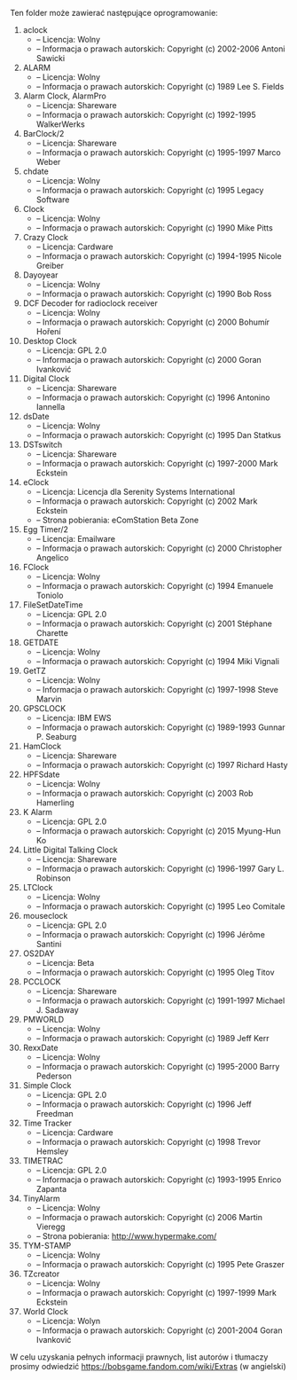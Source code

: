 Ten folder może zawierać następujące oprogramowanie:

1. aclock
   - – Licencja: Wolny
   - – Informacja o prawach autorskich: Copyright (c) 2002-2006 Antoni Sawicki
2. ALARM
   - – Licencja: Wolny
   - – Informacja o prawach autorskich: Copyright (c) 1989 Lee S. Fields
3. Alarm Clock, AlarmPro
   - – Licencja: Shareware
   - – Informacja o prawach autorskich: Copyright (c) 1992-1995 WalkerWerks
4. BarClock/2
   - – Licencja: Shareware
   - – Informacja o prawach autorskich: Copyright (c) 1995-1997 Marco Weber
5. chdate
   - – Licencja: Wolny
   - – Informacja o prawach autorskich: Copyright (c) 1995 Legacy Software
6. Clock
   - – Licencja: Wolny
   - – Informacja o prawach autorskich: Copyright (c) 1990 Mike Pitts
7. Crazy Clock
   - – Licencja: Cardware
   - – Informacja o prawach autorskich: Copyright (c) 1994-1995 Nicole Greiber
8. Dayoyear
   - – Licencja: Wolny
   - – Informacja o prawach autorskich: Copyright (c) 1990 Bob Ross
9. DCF Decoder for radioclock receiver
   - – Licencja: Wolny
   - – Informacja o prawach autorskich: Copyright (c) 2000 Bohumír Hoření
10. Desktop Clock
    - – Licencja: GPL 2.0
    - – Informacja o prawach autorskich: Copyright (c) 2000 Goran Ivanković
11. Digital Clock
    - – Licencja: Shareware
    - – Informacja o prawach autorskich: Copyright (c) 1996 Antonino Iannella
12. dsDate
    - – Licencja: Wolny
    - – Informacja o prawach autorskich: Copyright (c) 1995 Dan Statkus
13. DSTswitch
    - – Licencja: Shareware
    - – Informacja o prawach autorskich: Copyright (c) 1997-2000 Mark Eckstein
14. eClock
    - – Licencja: Licencja dla Serenity Systems International
    - – Informacja o prawach autorskich: Copyright (c) 2002 Mark Eckstein
    - – Strona pobierania: eComStation Beta Zone
15. Egg Timer/2
    - – Licencja: Emailware
    - – Informacja o prawach autorskich: Copyright (c) 2000 Christopher Angelico
16. FClock
    - – Licencja: Wolny
    - – Informacja o prawach autorskich: Copyright (c) 1994 Emanuele Toniolo
17. FileSetDateTime
    - – Licencja: GPL 2.0
    - – Informacja o prawach autorskich: Copyright (c) 2001 Stéphane Charette
18. GETDATE
    - – Licencja: Wolny
    - – Informacja o prawach autorskich: Copyright (c) 1994 Miki Vignali
19. GetTZ
    - – Licencja: Wolny
    - – Informacja o prawach autorskich: Copyright (c) 1997-1998 Steve Marvin
20. GPSCLOCK
    - – Licencja: IBM EWS
    - – Informacja o prawach autorskich: Copyright (c) 1989-1993 Gunnar P. Seaburg
21. HamClock
    - – Licencja: Shareware
    - – Informacja o prawach autorskich: Copyright (c) 1997 Richard Hasty
22. HPFSdate
    - – Licencja: Wolny
    - – Informacja o prawach autorskich: Copyright (c) 2003 Rob Hamerling
23. K Alarm
    - – Licencja: GPL 2.0
    - – Informacja o prawach autorskich: Copyright (c) 2015 Myung-Hun Ko
24. Little Digital Talking Clock
    - – Licencja: Shareware
    - – Informacja o prawach autorskich: Copyright (c) 1996-1997 Gary L. Robinson
25. LTClock
    - – Licencja: Wolny
    - – Informacja o prawach autorskich: Copyright (c) 1995 Leo Comitale
26. mouseclock
    - – Licencja: GPL 2.0
    - – Informacja o prawach autorskich: Copyright (c) 1996 Jérôme Santini
27. OS2DAY
    - – Licencja: Beta
    - – Informacja o prawach autorskich: Copyright (c) 1995 Oleg Titov
28. PCCLOCK
    - – Licencja: Shareware
    - – Informacja o prawach autorskich: Copyright (c) 1991-1997 Michael J. Sadaway
29. PMWORLD
    - – Licencja: Wolny
    - – Informacja o prawach autorskich: Copyright (c) 1989 Jeff Kerr
30. RexxDate
    - – Licencja: Wolny
    - – Informacja o prawach autorskich: Copyright (c) 1995-2000 Barry Pederson
31. Simple Clock
    - – Licencja: GPL 2.0
    - – Informacja o prawach autorskich: Copyright (c) 1996 Jeff Freedman
32. Time Tracker
    - – Licencja: Cardware
    - – Informacja o prawach autorskich: Copyright (c) 1998 Trevor Hemsley
33. TIMETRAC
    - – Licencja: GPL 2.0
    - – Informacja o prawach autorskich: Copyright (c) 1993-1995 Enrico Zapanta
34. TinyAlarm
    - – Licencja: Wolny
    - – Informacja o prawach autorskich: Copyright (c) 2006 Martin Vieregg
    - – Strona pobierania: http://www.hypermake.com/
35. TYM-STAMP
    - – Licencja: Wolny
    - – Informacja o prawach autorskich: Copyright (c) 1995 Pete Graszer
36. TZcreator
    - – Licencja: Wolny
    - – Informacja o prawach autorskich: Copyright (c) 1997-1999 Mark Eckstein
37. World Clock
    - – Licencja: Wolyn
    - – Informacja o prawach autorskich: Copyright (c) 2001-2004 Goran Ivanković

W celu uzyskania pełnych informacji prawnych, list autorów i tłumaczy prosimy odwiedzić https://bobsgame.fandom.com/wiki/Extras (w angielski)
